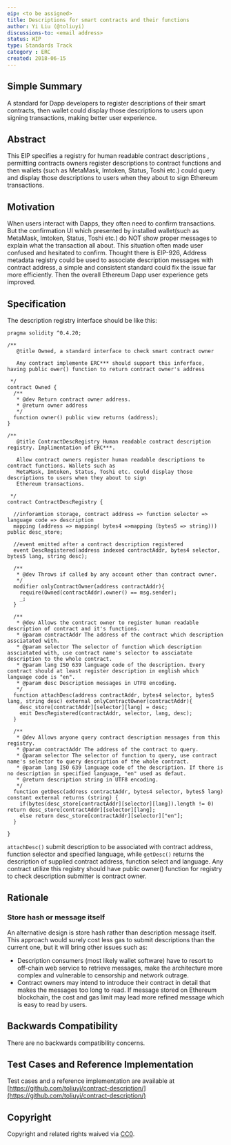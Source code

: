 ```yaml
---
eip: <to be assigned>
title: Descriptions for smart contracts and their functions
author: Yi Liu (@toliuyi)
discussions-to: <email address>
status: WIP
type: Standards Track
category : ERC
created: 2018-06-15
---
```

<!--You can leave these HTML comments in your merged EIP and delete the visible duplicate text guides, they will not appear and may be helpful to refer to if you edit it again. This is the suggested template for new EIPs. Note that an EIP number will be assigned by an editor. When opening a pull request to submit your EIP, please use an abbreviated title in the filename, `eip-draft_title_abbrev.md`. The title should be 44 characters or less.-->

## Simple Summary
<!--"If you can't explain it simply, you don't understand it well enough." Provide a simplified and layman-accessible explanation of the EIP.-->
A standard for Dapp developers to register descriptions of their smart contracts, then wallet could display those descriptions to users upon signing transactions, making better user experience.

## Abstract
<!--A short (~200 word) description of the technical issue being addressed.-->
This EIP specifies a registry for human readable contract descriptions , permitting contracts owners register descriptions to contract functions and then wallets (such as MetaMask, Imtoken, Status, Toshi etc.) could query and display those descriptions to users when they about to sign Ethereum transactions.

## Motivation
<!--The motivation is critical for EIPs that want to change the Ethereum protocol. It should clearly explain why the existing protocol specification is inadequate to address the problem that the EIP solves. EIP submissions without sufficient motivation may be rejected outright.-->
When users interact with Dapps, they often need to confirm transactions. But the confirmation UI which presented by installed wallet(such as MetaMask, Imtoken, Status, Toshi etc.) do NOT show proper messages to explain what the transaction all about. This situation often made user confused and hesitated to confirm. Thought there is EIP-926, Address metadata registry could be used to associate description messages with contract address, a simple and consistent standard could fix the issue far more efficiently. Then the overall Ethereum Dapp user experience gets improved. 

## Specification
<!--The technical specification should describe the syntax and semantics of any new feature. The specification should be detailed enough to allow competing, interoperable implementations for any of the current Ethereum platforms (go-ethereum, parity, cpp-ethereum, ethereumj, ethereumjs, and [others](https://github.com/ethereum/wiki/wiki/Clients)).-->
The description registry interface should be like this:

```
pragma solidity ^0.4.20;

/**
   @title Owned, a standard interface to check smart contract owner

   Any contract implemente ERC*** should support this inferface, having public ower() function to return contract owner's address

 */
contract Owned {
  /**
   * @dev Return contract owner address. 
   * @return owner address
   */
  function owner() public view returns (address);
}

/**
   @title ContractDescRegistry Human readable contract description registry. Implimentation of ERC***.

   Allow contract owners register human readable descriptions to contract functions. Wallets such as
   MetaMask, Imtoken, Status, Toshi etc. could display those descriptions to users when they about to sign
   Ethereum transactions.

 */
contract ContractDescRegistry {

  //inforamtion storage, contract address => function selector => language code => description
  mapping (address => mapping( bytes4 =>mapping (bytes5 => string))) public desc_store;

  //event emitted after a contract description registered
  event DescRegistered(address indexed contractAddr, bytes4 selector, bytes5 lang, string desc);

  /**
   * @dev Throws if called by any account other than contract owner.
   */
  modifier onlyContractOwner(address contractAddr){
    require(Owned(contractAddr).owner() == msg.sender);
    _;
  }

  /**
   * @dev Allows the contract owner to register human readable description of contract and it's functions.
   * @param contractAddr The address of the contract which description assciatated with.
   * @param selector The selector of function which description assciatated with, use contract name's selector to assciatate description to the whole contract.
   * @param lang ISO 639 language code of the description. Every contract should at least register description in english which language code is "en".
   * @param desc Description messages in UTF8 encoding.
   */
  function attachDesc(address contractAddr, bytes4 selector, bytes5 lang, string desc) external onlyContractOwner(contractAddr){
    desc_store[contractAddr][selector][lang] = desc;
    emit DescRegistered(contractAddr, selector, lang, desc);
  }

  /**
   * @dev Allows anyone query contract description messages from this registry.
   * @param contractAddr The address of the contract to query.
   * @param selector The selector of function to query, use contract name's selector to query description of the whole contract.
   * @param lang ISO 639 language code of the description. If there is no description in specified language, "en" used as defaut.
   * @return description string in UTF8 encoding.
   */
  function getDesc(address contractAddr, bytes4 selector, bytes5 lang) constant external returns (string) {
    if(bytes(desc_store[contractAddr][selector][lang]).length != 0) return desc_store[contractAddr][selector][lang];
    else return desc_store[contractAddr][selector]["en"];
  }

}
```

`attachDesc()` submit description to be associated with contract address, function selector and specified language, while `getDesc()` returns the description of supplied contract address, function select and language. Any contract utilize this registry should have public owner() function for registry to check description submitter is contract owner.

## Rationale
<!--The rationale fleshes out the specification by describing what motivated the design and why particular design decisions were made. It should describe alternate designs that were considered and related work, e.g. how the feature is supported in other languages. The rationale may also provide evidence of consensus within the community, and should discuss important objections or concerns raised during discussion.-->

### Store hash or message itself
An alternative design is store hash rather than description message itself. This approach would surely cost less gas to submit descriptions than the current one, but it will bring other issues such as:
* Description consumers (most likely wallet software) have to resort to off-chain web service to retrieve messages, make the architecture more complex and vulnerable to censorship and network outrage.
* Contract owners may intend to introduce their contract in detail that makes the messages too long to read. If message stored on Ethereum blockchain, the cost and gas limit may lead more refined message which is easy to read by users.


## Backwards Compatibility
<!--All EIPs that introduce backwards incompatibilities must include a section describing these incompatibilities and their severity. The EIP must explain how the author proposes to deal with these incompatibilities. EIP submissions without a sufficient backwards compatibility treatise may be rejected outright.-->
There are no backwards compatibility concerns.

## Test Cases and Reference Implementation
<!--Test cases for an implementation are mandatory for EIPs that are affecting consensus changes. Other EIPs can choose to include links to test cases if applicable.-->
<!--The implementations must be completed before any EIP is given status "Final", but it need not be completed before the EIP is accepted. While there is merit to the approach of reaching consensus on the specification and rationale before writing code, the principle of "rough consensus and running code" is still useful when it comes to resolving many discussions of API details.-->
Test cases and a reference implementation are available at [https://github.com/toliuyi/contract-description/](https://github.com/toliuyi/contract-description/)

## Copyright
Copyright and related rights waived via [CC0](https://creativecommons.org/publicdomain/zero/1.0/).
